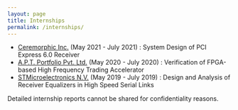 ```yaml
---
layout: page
title: Internships
permalink: /internships/
---
```


- [Ceremorphic Inc.](https://ceremorphic.com/) (May 2021 - July 2021) : System Design of PCI Express 6.0 Receiver 
- [A.P.T. Portfolio Pvt. Ltd.](https://aptportfolio.com/) (May 2020 - July 2020) : Verification of FPGA-based High Frequency Trading Accelerator
- [STMicroelectronics N.V.](https://www.st.com/content/st_com/en.html) (May 2019 - July 2019) : Design and Analysis of Receiver Equalizers in High Speed Serial Links

Detailed internship reports cannot be shared for confidentiality reasons.